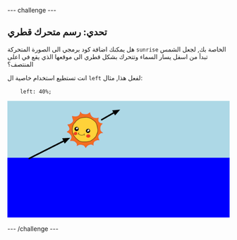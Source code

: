--- challenge ---

## تحدي: رسم متحرك قطري

هل يمكنك اضافة كود برمجي الى الصورة المتحركة `sunrise` الخاصة بك, لجعل الشمس تبدأ من اسفل يسار السماء وتتحرك بشكل قطري الى موقعها الذي يقع في اعلى المنتصف؟

انت تستطيع استخدام خاصية ال `left` لفعل هذا, مثال:
```
    left: 40%;
 ``` 

![لقطة الشاشة](images/sunrise-left.png)

--- /challenge ---